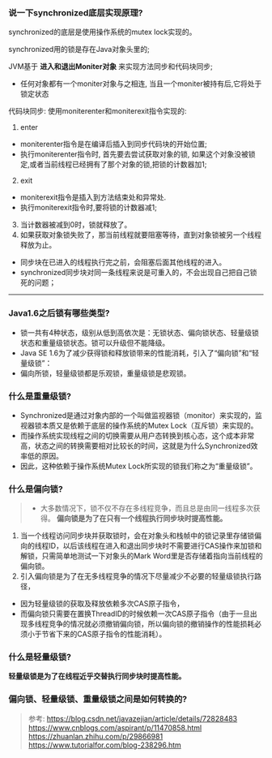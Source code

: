 ### 说一下synchronized底层实现原理?

synchronized的底层是使用操作系统的mutex lock实现的。

synchronized用的锁是存在Java对象头里的;

JVM基于 **进入和退出Moniter对象** 来实现方法同步和代码块同步; 
- 任何对象都有一个moniter对象与之相连, 当且一个moniter被持有后,它将处于锁定状态

代码块同步: 使用moniterenter和moniterexit指令实现的:
1. enter
- moniterenter指令是在编译后插入到同步代码块的开始位置;
- 执行moniterenter指令时, 首先要去尝试获取对象的锁, 如果这个对象没被锁定,或者当前线程已经拥有了那个对象的锁,把锁的计数器加1;
2. exit
- moniterexit指令是插入到方法结束处和异常处. 
- 执行moniterexit指令时,要将锁的计数器减1;
3. 当计数器被减到0时，锁就释放了。
4. 如果获取对象锁失败了，那当前线程就要阻塞等待，直到对象锁被另一个线程释放为止。
- 同步块在已进入的线程执行完之前，会阻塞后面其他线程的进入。
- synchronized同步块对同一条线程来说是可重入的，不会出现自己把自己锁死的问题；




***

### Java1.6之后锁有哪些类型?
- 锁一共有4种状态，级别从低到高依次是：无锁状态、偏向锁状态、轻量级锁状态和重量级锁状态。锁可以升级但不能降级。
- Java SE 1.6为了减少获得锁和释放锁带来的性能消耗，引入了“偏向锁”和“轻量级锁”：
- 偏向所锁，轻量级锁都是乐观锁，重量级锁是悲观锁。


### 什么是重量级锁?
- Synchronized是通过对象内部的一个叫做监视器锁（monitor）来实现的，监视器锁本质又是依赖于底层的操作系统的Mutex Lock（互斥锁）来实现的。
- 而操作系统实现线程之间的切换需要从用户态转换到核心态，这个成本非常高，状态之间的转换需要相对比较长的时间，这就是为什么Synchronized效率低的原因。
- 因此，这种依赖于操作系统Mutex Lock所实现的锁我们称之为“重量级锁”。


### 什么是偏向锁?
> - 大多数情况下，锁不仅不存在多线程竞争，而且总是由同一线程多次获得。
**偏向锁是为了在只有一个线程执行同步块时提高性能。**
1. 当一个线程访问同步块并获取锁时，会在对象头和栈帧中的锁记录里存储锁偏向的线程ID，以后该线程在进入和退出同步块时不需要进行CAS操作来加锁和解锁，只需简单地测试一下对象头的Mark Word里是否存储着指向当前线程的偏向锁。
2. 引入偏向锁是为了在无多线程竞争的情况下尽量减少不必要的轻量级锁执行路径，
- 因为轻量级锁的获取及释放依赖多次CAS原子指令，
- 而偏向锁只需要在置换ThreadID的时候依赖一次CAS原子指令（由于一旦出现多线程竞争的情况就必须撤销偏向锁，所以偏向锁的撤销操作的性能损耗必须小于节省下来的CAS原子指令的性能消耗）。

### 什么是轻量级锁?
**轻量级锁是为了在线程近乎交替执行同步块时提高性能。**


### 偏向锁、轻量级锁、重量级锁之间是如何转换的?






> 参考:
> https://blog.csdn.net/javazejian/article/details/72828483
> https://www.cnblogs.com/aspirant/p/11470858.html
> https://zhuanlan.zhihu.com/p/29866981
> https://www.tutorialfor.com/blog-238296.htm





































